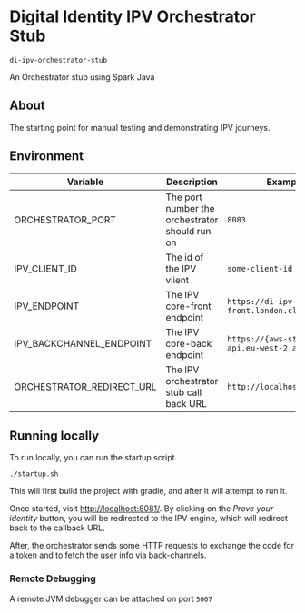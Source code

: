 # Digital Identity IPV Orchestrator Stub
`di-ipv-orchestrator-stub`

An Orchestrator stub using Spark Java

## About

The starting point for manual testing and demonstrating IPV journeys.

## Environment

Variable | Description | Example Value
--- | --- | --- |
ORCHESTRATOR_PORT          | The port number the orchestrator should run on | `8083` |
IPV_CLIENT_ID              | The id of the IPV vlient | `some-client-id` |
IPV_ENDPOINT               | The IPV core-front endpoint | `https://di-ipv-core-front.london.cloudapps.digital/` |
IPV_BACKCHANNEL_ENDPOINT   | The IPV core-back endpoint | `https://{aws-stage-id}.execute-api.eu-west-2.amazonaws.com/` |
ORCHESTRATOR_REDIRECT_URL  | The IPV orchestrator stub call back URL | `http://localhost:8083/callback` |

## Running locally

To run locally, you can run the startup script.
```shell
./startup.sh
```
This will first build the project with gradle,
and after it will attempt to run it.

Once started, visit [http://localhost:8081/](http://localhost:8081/).
By clicking on the _Prove your identity_ button, you will be redirected
to the IPV engine, which will redirect back to the callback URL.

After, the orchestrator sends some HTTP requests to exchange the code
for a token and to fetch the user info via back-channels.

### Remote Debugging
A remote JVM debugger can be attached on port `5007`